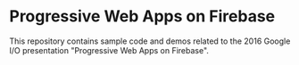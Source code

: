 # Progressive Web Apps on Firebase

This repository contains sample code and demos related to the 2016
Google I/O presentation "Progressive Web Apps on Firebase".
